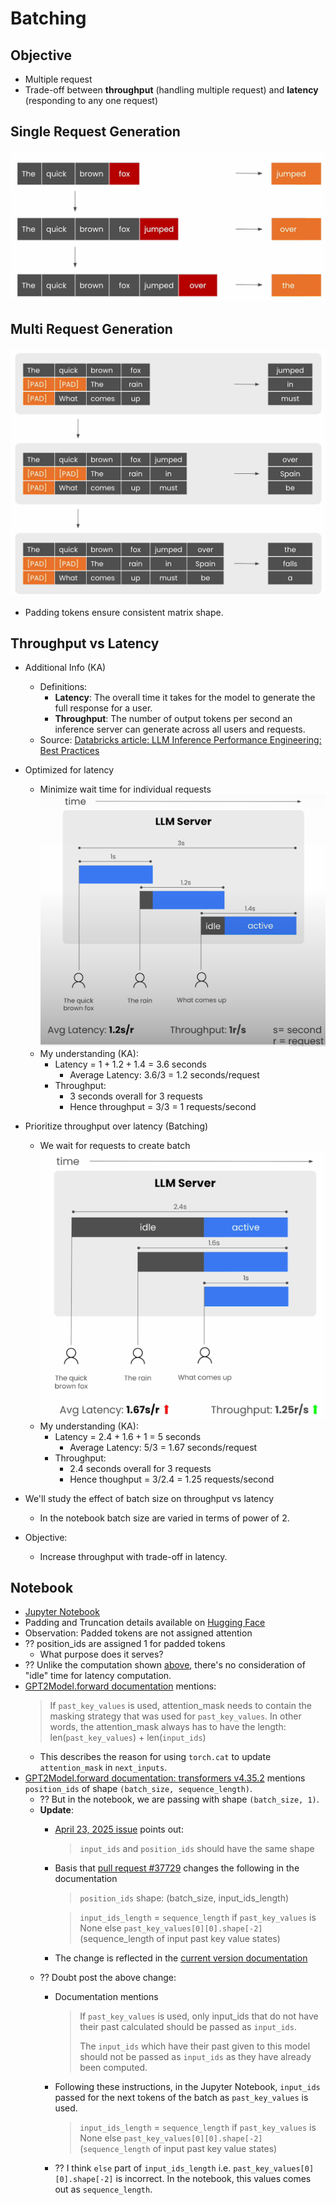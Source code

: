 # Batching

## Objective

- Multiple request
- Trade-off between **throughput** (handling multiple request) and **latency** (responding to any one request)

## Single Request Generation

![Single Request Generation](../images/2_0.png)

## Multi Request Generation

![Multi Request Generation](../images/2_1.png)

- Padding tokens ensure consistent matrix shape.

## Throughput vs Latency

- Additional Info (KA)
  - Definitions:
    - **Latency**: The overall time it takes for the model to generate the full response for a user.
    - **Throughput**: The number of output tokens per second an inference server can generate across all users and requests.
  - Source: [Databricks article: LLM Inference Performance Engineering: Best Practices](https://www.databricks.com/blog/llm-inference-performance-engineering-best-practices)

- Optimized for latency
  - Minimize wait time for individual requests
  ![Optimized for latency](../images/2_2.png)
  - My understanding (KA):
    - Latency = $1 + 1.2 + 1.4$ = $3.6$ seconds
      - Average Latency: $3.6/3$ = $1.2$ seconds/request
    - Throughput:
      - 3 seconds overall for 3 requests
      - Hence throughput = 3/3 = 1 requests/second

- Prioritize throughput over latency (Batching)
  - We wait for requests to create batch
  ![Prioritize throughput over latency](../images/2_3.png)
  - My understanding (KA):
    - Latency = $2.4 + 1.6 + 1$ = $5$ seconds
      - Average Latency: $5/3$ = $1.67$ seconds/request
    - Throughput:
      - $2.4$ seconds overall for 3 requests
      - Hence thoughput = $3/2.4$ = $1.25$ requests/second

- We'll study the effect of batch size on throughput vs latency
  - In the notebook batch size are varied in terms of power of 2.

- Objective:
  - Increase throughput with trade-off in latency.

## Notebook

- [Jupyter Notebook](../code/Lesson_2-Batching.ipynb)
- Padding and Truncation details available on [Hugging Face](https://huggingface.co/docs/transformers/v4.35.2/en/pad_truncation)
- Observation: Padded tokens are not assigned attention
- ?? position_ids are assigned 1 for padded tokens
  - What purpose does it serves?
- ?? Unlike the computation shown [above](#throughput-vs-latency), there's no consideration of "idle" time for latency computation.
- [GPT2Model.forward documentation](https://huggingface.co/docs/transformers/v4.35.2/en/model_doc/gpt2#transformers.GPT2Model.forward) mentions:  
  > If `past_key_values` is used, attention_mask needs to contain the masking strategy that was used for `past_key_values`. In other words, the attention_mask always has to have the length: len(`past_key_values`) + len(`input_ids`)
  - This describes the reason for using `torch.cat` to update `attention_mask` in `next_inputs`.
- [GPT2Model.forward documentation: transformers v4.35.2](https://huggingface.co/docs/transformers/v4.35.2/en/model_doc/gpt2#transformers.GPT2Model.forward.position_ids) mentions  
  `position_ids` of shape `(batch_size, sequence_length)`.
  - ?? But in the notebook, we are passing with shape `(batch_size, 1)`.
  - **Update**:  
    - [April 23, 2025 issue](https://github.com/huggingface/transformers/issues/37702) points out:
      > `input_ids` and `position_ids` should have the same shape
    - Basis that [pull request #37729](https://github.com/huggingface/transformers/pull/37729) changes the following in the documentation
      > `position_ids` shape: (batch_size, input_ids_length)

      > `input_ids_length` = `sequence_length` if `past_key_values` is None else `past_key_values[0][0].shape[-2]` (sequence_length of input past key value states)

    - The change is reflected in the [current version documentation](https://huggingface.co/docs/transformers/main/en/model_doc/gpt2#transformers.GPT2Model.forward.position_ids)
  - ?? Doubt post the above change:
    - Documentation mentions
      > If `past_key_values` is used, only input_ids that do not have their past calculated should be passed as `input_ids`.
      >
      > The `input_ids` which have their past given to this model should not be passed as `input_ids` as they have already been computed.

    - Following these instructions, in the Jupyter Notebook, `input_ids` passed for the next tokens of the batch as `past_key_values` is used.
      > `input_ids_length` = `sequence_length` if `past_key_values` is None else `past_key_values[0][0].shape[-2]` (`sequence_length` of input past key value states)
    - ?? I think `else` part of `input_ids_length` i.e. `past_key_values[0][0].shape[-2]` is incorrect. In the notebook, this values comes out as `sequence_length`.
